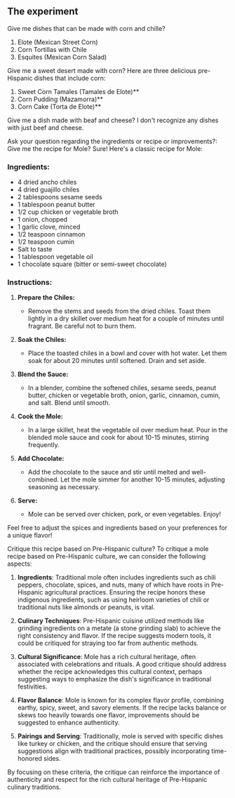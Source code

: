 ## The experiment

Give me dishes that can be made with corn and chille?
1. Elote (Mexican Street Corn)
2. Corn Tortillas with Chile
3. Esquites (Mexican Corn Salad)

Give me a sweet desert made with corn?
Here are three delicious pre-Hispanic dishes that include corn:

1. Sweet Corn Tamales (Tamales de Elote)**
2. Corn Pudding (Mazamorra)**
3. Corn Cake (Torta de Elote)**

Give me a dish made with beaf and cheese?
I don't recognize any dishes with just beef and cheese.



Ask your question regarding the ingredients or recipe or improvements?:
Give me the recipe for Mole?
Sure! Here's a classic recipe for Mole:

### Ingredients:
- 4 dried ancho chiles
- 4 dried guajillo chiles
- 2 tablespoons sesame seeds
- 1 tablespoon peanut butter
- 1/2 cup chicken or vegetable broth
- 1 onion, chopped
- 1 garlic clove, minced
- 1/2 teaspoon cinnamon
- 1/2 teaspoon cumin
- Salt to taste
- 1 tablespoon vegetable oil
- 1 chocolate square (bitter or semi-sweet chocolate)

### Instructions:

1. **Prepare the Chiles:**
   - Remove the stems and seeds from the dried chiles. Toast them lightly in a dry skillet over medium heat for a couple of minutes until fragrant. Be careful not to burn them.

2. **Soak the Chiles:**
   - Place the toasted chiles in a bowl and cover with hot water. Let them soak for about 20 minutes until softened. Drain and set aside.

3. **Blend the Sauce:**
   - In a blender, combine the softened chiles, sesame seeds, peanut butter, chicken or vegetable broth, onion, garlic, cinnamon, cumin, and salt. Blend until smooth.

4. **Cook the Mole:**
   - In a large skillet, heat the vegetable oil over medium heat. Pour in the blended mole sauce and cook for about 10-15 minutes, stirring frequently. 

5. **Add Chocolate:**
   - Add the chocolate to the sauce and stir until melted and well-combined. Let the mole simmer for another 10-15 minutes, adjusting seasoning as necessary.

6. **Serve:**
   - Mole can be served over chicken, pork, or even vegetables. Enjoy!

Feel free to adjust the spices and ingredients based on your preferences for a unique flavor!



Critique this recipe based on Pre-Hispanic culture?
To critique a mole recipe based on Pre-Hispanic culture, we can consider the following aspects:

1. **Ingredients**: Traditional mole often includes ingredients such as chili peppers, chocolate, spices, and nuts, many of which have roots in Pre-Hispanic agricultural practices. Ensuring the recipe honors these indigenous ingredients, such as using heirloom varieties of chili or traditional nuts like almonds or peanuts, is vital.

2. **Culinary Techniques**: Pre-Hispanic cuisine utilized methods like grinding ingredients on a metate (a stone grinding slab) to achieve the right consistency and flavor. If the recipe suggests modern tools, it could be critiqued for straying too far from authentic methods.

3. **Cultural Significance**: Mole has a rich cultural heritage, often associated with celebrations and rituals. A good critique should address whether the recipe acknowledges this cultural context, perhaps suggesting ways to emphasize the dish's significance in traditional festivities.

4. **Flavor Balance**: Mole is known for its complex flavor profile, combining earthy, spicy, sweet, and savory elements. If the recipe lacks balance or skews too heavily towards one flavor, improvements should be suggested to enhance authenticity.

5. **Pairings and Serving**: Traditionally, mole is served with specific dishes like turkey or chicken, and the critique should ensure that serving suggestions align with traditional practices, possibly incorporating time-honored sides.

By focusing on these criteria, the critique can reinforce the importance of authenticity and respect for the rich cultural heritage of Pre-Hispanic culinary traditions.

